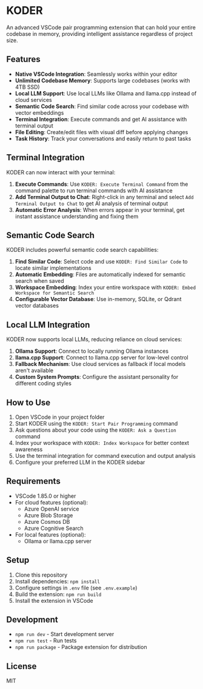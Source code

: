 # KODER

An advanced VSCode pair programming extension that can hold your entire codebase in memory, providing intelligent assistance regardless of project size.

## Features

- **Native VSCode Integration**: Seamlessly works within your editor
- **Unlimited Codebase Memory**: Supports large codebases (works with 4TB SSD)
- **Local LLM Support**: Use local LLMs like Ollama and llama.cpp instead of cloud services
- **Semantic Code Search**: Find similar code across your codebase with vector embeddings
- **Terminal Integration**: Execute commands and get AI assistance with terminal output
- **File Editing**: Create/edit files with visual diff before applying changes
- **Task History**: Track your conversations and easily return to past tasks

## Terminal Integration

KODER can now interact with your terminal:

1. **Execute Commands**: Use `KODER: Execute Terminal Command` from the command palette to run terminal commands with AI assistance
2. **Add Terminal Output to Chat**: Right-click in any terminal and select `Add Terminal Output to Chat` to get AI analysis of terminal output
3. **Automatic Error Analysis**: When errors appear in your terminal, get instant assistance understanding and fixing them

## Semantic Code Search

KODER includes powerful semantic code search capabilities:

1. **Find Similar Code**: Select code and use `KODER: Find Similar Code` to locate similar implementations
2. **Automatic Embedding**: Files are automatically indexed for semantic search when saved
3. **Workspace Embedding**: Index your entire workspace with `KODER: Embed Workspace for Semantic Search`
4. **Configurable Vector Database**: Use in-memory, SQLite, or Qdrant vector databases

## Local LLM Integration

KODER now supports local LLMs, reducing reliance on cloud services:

1. **Ollama Support**: Connect to locally running Ollama instances
2. **llama.cpp Support**: Connect to llama.cpp server for low-level control
3. **Fallback Mechanism**: Use cloud services as fallback if local models aren't available
4. **Custom System Prompts**: Configure the assistant personality for different coding styles

## How to Use

1. Open VSCode in your project folder
2. Start KODER using the `KODER: Start Pair Programming` command
3. Ask questions about your code using the `KODER: Ask a Question` command
4. Index your workspace with `KODER: Index Workspace` for better context awareness
5. Use the terminal integration for command execution and output analysis
6. Configure your preferred LLM in the KODER sidebar

## Requirements

- VSCode 1.85.0 or higher
- For cloud features (optional):
  - Azure OpenAI service
  - Azure Blob Storage
  - Azure Cosmos DB
  - Azure Cognitive Search
- For local features (optional):
  - Ollama or llama.cpp server

## Setup

1. Clone this repository
2. Install dependencies: `npm install`
3. Configure settings in `.env` file (see `.env.example`)
4. Build the extension: `npm run build`
5. Install the extension in VSCode

## Development

- `npm run dev` - Start development server
- `npm run test` - Run tests
- `npm run package` - Package extension for distribution

## License

MIT
